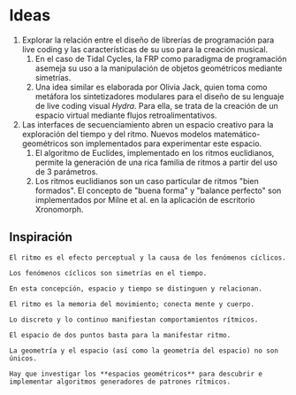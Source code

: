 # Ideas

1. Explorar la relación entre el diseño de librerías de programación para live coding y las características de su uso para la creación musical.
   1. En el caso de Tidal Cycles, la FRP como paradigma de programación asemeja su uso a la manipulación de objetos geométricos mediante simetrías.
   2. Una idea similar es elaborada por Olivia Jack, quien toma como metáfora los sintetizadores modulares para el diseño de su lenguaje de live coding visual *Hydra*. Para ella, se trata de la creación de un espacio virtual mediante flujos retroalimentativos.
2. Las interfaces de secuenciamiento abren un espacio creativo para la exploración del tiempo y del ritmo. Nuevos modelos matemático-geométricos son implementados para experimentar este espacio.
   1. El algoritmo de Euclídes, implementado en los ritmos euclidianos, permite la generación de una rica familia de ritmos a partir del uso de 3 parámetros.
   2. Los ritmos euclidianos son un caso particular de ritmos "bien formados". El concepto de "buena forma" y "balance perfecto" son implementados por Milne et al. en la aplicación de escritorio Xronomorph.




## Inspiración

    El ritmo es el efecto perceptual y la causa de los fenómenos cíclicos. 
    
    Los fenómenos cíclicos son simetrías en el tiempo.
     
    En esta concepción, espacio y tiempo se distinguen y relacionan.
     
    El ritmo es la memoria del movimiento; conecta mente y cuerpo.
     
    Lo discreto y lo continuo manifiestan comportamientos rítmicos.
     
    El espacio de dos puntos basta para la manifestar ritmo.
    
    La geometría y el espacio (así como la geometría del espacio) no son únicos.
    
    Hay que investigar los **espacios geométricos** para descubrir e implementar algoritmos generadores de patrones rítmicos.

